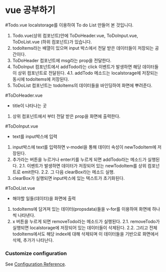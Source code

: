 # vue 공부하기

#Todo.vue
localstorage를 이용하여 To do List 만들어 본 것입니다.

1. Todo.vue(상위 컴포넌트)안에 ToDoHeader.vue, ToDoInput.vue, ToDoList.vue (하위 컴포넌트)가 있습니다.
2. todoItems라는 배열이 있으며 input 박스에서 전달 받은 데이터들이 저장되는 공간이다.
3. ToDoHeader 컴포넌트에 msg라는 prop을 전달한다.
4. ToDoInput 컴포넌트에서 addTodo라는 click 이벤트가 발생하면 해당 데이터들이 상위 컴포넌트로 전달된다.
4.1. addTodo 메소드는 localstorage에 저장되는 동시에 todoItems에 저장된다.
5. ToDoList 컴포넌트는 todoItems의 데이터들을 바인딩하여 화면에 뿌려준다.

#ToDoHeader.vue
- title이 나타나는 곳

1. 상위 컴포넌트에서 부터 전달 받은 prop을 화면에 출력한다.

#ToDoInput.vue
- text를 input박스에 입력

1. input박스에 text를 입력하면 v-model을 통해 데이터 속성이 newTodoItem에 저장된다.
2. 추가라는 버튼을 누르거나 enter키를 누르게 되면 addTodo라는 메소드가 실행된다.
2.1. 이벤트가 발생하면 데이터가 저장되어 있는 newTodoItem를 상위 컴포넌트로 emit한다.
2.2. 그 다음 clearBox라는 메소드 실행.
3. clearBox가 실행되면 input박스에 있는 텍스트가 초기화된다.

#ToDoList.vue
- 해야할 일들(데이터)을 화면에 출력

1. todoItems에 담겨져 있는 데이터(propsdata)들을 v-for를 이용하여 화면에 하나씩 나타낸다.
2. x 버튼을 누르게 되면 removeTodo라는 메소드가 실행된다.
2.1. removeTodo가 실행되면 localstorage에 저장되어 있는 데이터들이 삭제된다. 
2.2. 그리고 전체 todoItems에서도 해당 index에 대해 삭제되며 이 데이터들을 기반으로 화면에서 삭제, 추가가 나타난다. 








### Customize configuration
See [Configuration Reference](https://cli.vuejs.org/config/).
